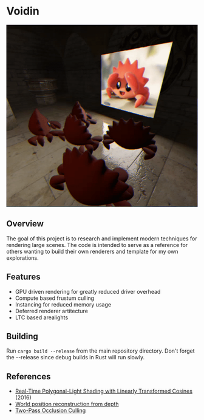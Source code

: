 # Voidin

<img src="./assets/clapping.gif" width=550 height=480>

## Overview

The goal of this project is to research and implement modern techniques for rendering large scenes.  The code is intended to serve as a reference for others wanting to build their own renderers and template for my own explorations.

## Features

- GPU driven rendering for greatly reduced driver overhead
- Compute based frustum culling
- Instancing for reduced memory usage
- Deferred renderer artitecture
- LTC based arealights

## Building

Run `cargo build --release` from the main repository directory. Don't forget the --release since debug builds in Rust will run slowly.

## References

* [Real-Time Polygonal-Light Shading with Linearly Transformed Cosines](https://eheitzresearch.wordpress.com/415-2/) (2016)
* [World position reconstruction from depth](https://github.com/ARM-software/vulkan_best_practice_for_mobile_developers/blob/master/samples/performance/render_subpasses/render_subpasses_tutorial.md)
* [Two-Pass Occlusion Culling](https://interplayoflight.wordpress.com/2017/11/15/experiments-in-gpu-based-occlusion-culling/)